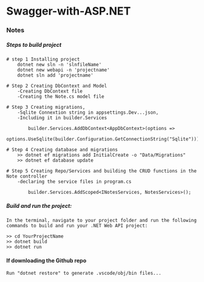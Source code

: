 # Swagger-with-ASP.NET

### Notes

##### Steps to build project

    # step 1 Installing project
        dotnet new sln -n 'slnfileName'
        dotnet new webapi -n 'projectname'
        dotnet sln add 'projectname'

    # Step 2 Creating DbContext and Model
        -Creating DbContext file
        -Creating the Note.cs model file

    # Step 3 Creating migrations,
        -Sqlite Connextion string in appsettings.Dev...json,
        -Including it in builder.Services

            builder.Services.AddDbContext<AppDbContext>(options =>
                options.UseSqlite(builder.Configuration.GetConnectionString("Sqlite")));

    # Step 4 Creating database and migrations
        >> dotnet ef migrations add InitialCreate -o "Data/Migrations"
        >> dotnet ef database update

    # Step 5 Creating Repo/Services and building the CRUD functions in the Note controller
        -declaring the service files in program.cs

            builder.Services.AddScoped<INotesServices, NotesServices>();

##### Build and run the project:

    In the terminal, navigate to your project folder and run the following commands to build and run your .NET Web API project:

    >> cd YourProjectName
    >> dotnet build
    >> dotnet run

#### If downloading the Github repo

    Run "dotnet restore" to generate .vscode/obj/bin files...
